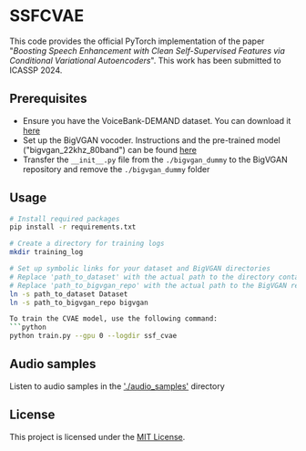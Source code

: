 # SSFCVAE
This code provides the official PyTorch implementation of the paper "_Boosting Speech Enhancement with Clean Self-Supervised Features via Conditional Variational Autoencoders_". This work has been submitted to ICASSP 2024.

## Prerequisites
* Ensure you have the VoiceBank-DEMAND dataset. You can download it [here](https://datashare.ed.ac.uk/handle/10283/2791)
* Set up the BigVGAN vocoder. Instructions and the pre-trained model ("bigvgan_22khz_80band") can be found [here](https://github.com/NVIDIA/BigVGAN)
* Transfer the `__init__.py` file from the `./bigvgan_dummy` to the BigVGAN repository and remove the `./bigvgan_dummy` folder 

## Usage
```bash
# Install required packages
pip install -r requirements.txt

# Create a directory for training logs
mkdir training_log

# Set up symbolic links for your dataset and BigVGAN directories
# Replace 'path_to_dataset' with the actual path to the directory containing the VoiceBank-DEMAND dataset folder
# Replace 'path_to_bigvgan_repo' with the actual path to the BigVGAN repository directory
ln -s path_to_dataset Dataset
ln -s path_to_bigvgan_repo bigvgan

To train the CVAE model, use the following command:
```python
python train.py --gpu 0 --logdir ssf_cvae
```

## Audio samples
Listen to audio samples in the ['./audio_samples'](./audio_samples) directory

## License
This project is licensed under the [MIT License](LICENSE).
